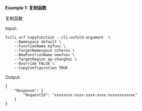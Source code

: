 **Example 1: 复制函数**

复制函数

Input: 

```
tccli scf CopyFunction --cli-unfold-argument  \
    --Namespace default \
    --FunctionName myfunc \
    --TargetNamespace otherns \
    --NewFunctionName newfunc \
    --TargetRegion ap-shanghai \
    --Override FALSE \
    --CopyConfiguration TRUE
```

Output: 
```
{
    "Response": {
        "RequestId": "xxxxxxxx-xxxx-xxxx-xxxx-xxxxxxxxxxxx"
    }
}
```

